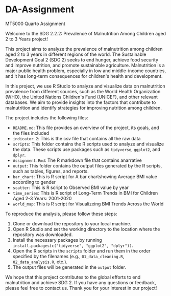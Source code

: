 # DA-Assignment
MT5000 Quarto Assignment

Welcome to the SDG 2.2.2: Prevalence of Malnutrition Among Children aged 2 to 3 Years project!

This project aims to analyze the prevalence of malnutrition among children aged 2 to 3 years in different regions of the world. The Sustainable Development Goal 2 (SDG 2) seeks to end hunger, achieve food security and improve nutrition, and promote sustainable agriculture. Malnutrition is a major public health problem, especially in low and middle-income countries, and it has long-term consequences for children's health and development.

In this project, we use R Studio to analyze and visualize data on malnutrition prevalence from different sources, such as the World Health Organization (WHO), the United Nations Children's Fund (UNICEF), and other relevant databases. We aim to provide insights into the factors that contribute to malnutrition and identify strategies for improving nutrition among children.

The project includes the following files:

- `README.md`: This file provides an overview of the project, its goals, and the files included
- `indicator 2`: This is the csv file that contains all the raw data
- `scripts`: This folder contains the R scripts used to analyze and visualize the data. These scripts use packages such as `tidyverse`, `ggplot2`, and `dplyr`.
- `Assignment.Rmd`: The R markdown file that contains anarrative
- `output`: This folder contains the output files generated by the R scripts, such as tables, figures, and reports.
- `bar_chart`: This is R script for A bar chartshowing Average BMI value according to gender
- `scatter`: This is R script to Observed BMI value by year
- `time_series`: This is R script of Long-Term Trends in BMI for Children Aged 2-3 Years: 2001-2020
- `world_map`: This is R script for Visualizeing BMI Trends Across the World

To reproduce the analysis, please follow these steps:

1. Clone or download the repository to your local machine.
2. Open R Studio and set the working directory to the location where the repository was downloaded.
3. Install the necessary packages by running `install.packages(c("tidyverse", "ggplot2", "dplyr"))`.
4. Open the R scripts in the `scripts` folder and run them in the order specified by the filenames (e.g., `01_data_cleaning.R`, `02_data_analysis.R`, etc.).
5. The output files will be generated in the `output` folder.

We hope that this project contributes to the global efforts to end malnutrition and achieve SDG 2. If you have any questions or feedback, please feel free to contact us. Thank you for your interest in our project!
